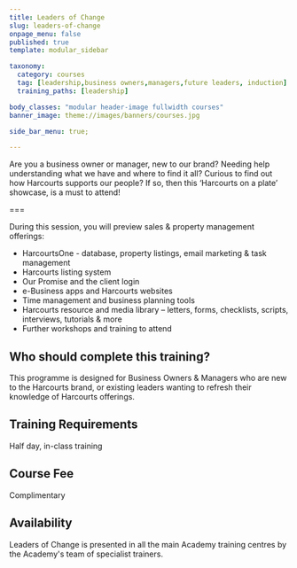 ```yaml
---
title: Leaders of Change
slug: leaders-of-change
onpage_menu: false
published: true
template: modular_sidebar

taxonomy:
  category: courses
  tag: [leadership,business owners,managers,future leaders, induction]
  training_paths: [leadership]

body_classes: "modular header-image fullwidth courses"
banner_image: theme://images/banners/courses.jpg

side_bar_menu: true;

---
```


Are you a business owner or manager, new to our brand? Needing help understanding what we have and where to find it all? Curious to find out how Harcourts supports our people? If so, then this ‘Harcourts on a plate’ showcase, is a must to attend!

===

During this session, you will preview sales & property management offerings:
-	HarcourtsOne - database, property listings, email marketing & task management 
-	Harcourts listing system
-	Our Promise and the client login
-	e-Business apps and Harcourts websites 
-	Time management and business planning tools
-	Harcourts resource and media library – letters, forms, checklists, scripts, interviews, tutorials & more
-	Further workshops and training to attend

## Who should complete this training?
This programme is designed for Business Owners & Managers who are new to the Harcourts brand, or existing leaders wanting to refresh their knowledge of Harcourts offerings.

## Training Requirements
Half day, in-class training

## Course Fee
Complimentary

## Availability
Leaders of Change is presented in all the main Academy training centres by the Academy's team of specialist trainers.

